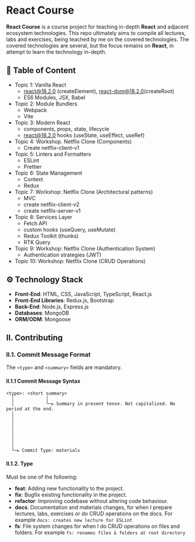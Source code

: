 # React Course

**React Course** is a course project for teaching in-depth **React** and adjacent ecosystem technologies. This repo ultimately aims to compile all lectures, labs and exercises, being teached by me on the covered technologies. The covered technologies are several, but the focus remains on **React**, in attempt to learn the technology in-depth.

## :pencil: Table of Content

- Topic 1: Vanilla React
  - react@18.2.0 (createElement), react-dom@18.2.0(createRoot)
  - ES6 Modules, JSX, Babel
- Topic 2: Module Bundlers
  - Webpack
  - Vite
- Topic 3: Modern React
  - components, props, state, lifecycle
  - react@18.2.0 hooks (useState, useEffect, useRef)
- Topic 4: Workshop. Netflix Clone (Components)
  - Create netflix-client-v1
- Topic 5: Linters and Formatters
  - ESLint
  - Prettier
- Topic 6: State Management
  - Context
  - Redux
- Topic 7: Workshop: Netflix Clone (Architectural patterns)
  - MVC
  - create netflix-client-v2
  - create netflix-server-v1
- Topic 8: Services Layer
  - Fetch API
  - custom hooks (useQuery, useMutate)
  - Redux Toolkit (thunks)
  - RTK Query
- Topic 9: Workshop: Netflix Clone (Authentication System)
  - Authentication strategies (JWT)
- Topic 10: Workshop: Netflix Clone (CRUD Operations)

## :gear: Technology Stack

- **Front-End**: HTML, CSS, JavaScript, TypeScript, React.js
- **Front-End Libraries**: Redux.js, Bootstrap
- **Back-End**: Node.js, Express.js
- **Databases**: MongoDB
- **ORM/ODM**: Mongoose

## II. Contributing

### II.1. Commit Message Format

The `<type>` and `<summary>` fields are mandatory.

#### II.1.1 Commit Message Syntax

```
<type>: <short summary>
  │            │
  │            └─⫸ Summary in present tense. Not capitalized. No period at the end.
  │
  │
  │
  │
  │
  │
  │
  └─⫸ Commit Type: materials
```

#### II.1.2. Type

Must be one of the following:

- **feat**: Adding new functionality to the project.
- **fix**: Bugfix existing functionality in the project.
- **refactor**: Improving codebase without altering code behaviour.
- **docs**: Documentation and materials changes, for when I prepare lectures, labs, exercises or do CRUD operations on the docs. For example `docs: creates new lecture for ESLint`
- **fs**: File system changes for when I do CRUD operations on files and folders. For example `fs: renames files & folders at root directory`
